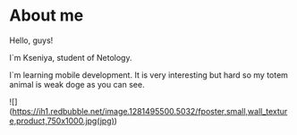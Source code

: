 # About me
Hello, guys! 

I`m Kseniya, student of Netology. 

I`m learning mobile development. It is very interesting but hard so my totem animal is weak doge as you can see.

![] (https://ih1.redbubble.net/image.1281495500.5032/fposter,small,wall_texture,product,750x1000.jpg(jpg))
